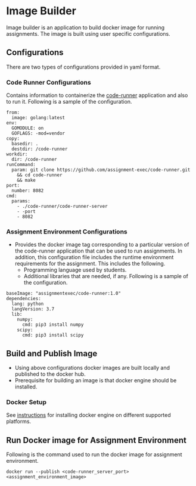 # Image Builder
Image builder is an application to build docker image for running assignments. The image is built using user specific configurations.

## Configurations
There are two types of configurations provided in yaml format.

### Code Runner Configurations
Contains information to containerize the [code-runner](https://github.com/assignment-exec/code-runner) application and also to run it.
Following is a sample of the configuration.
```commandline
from:
  image: golang:latest
env:
  GOMODULE: on
  GOFLAGS: -mod=vendor
copy:
  basedir: .
  destdir: /code-runner
workdir:
  dir: /code-runner
runCommand:
  param: git clone https://github.com/assignment-exec/code-runner.git
    && cd code-runner
    && make
port:
  number: 8082
cmd:
  params:
    - ./code-runner/code-runner-server
    - -port
    - 8082
```

### Assignment Environment Configurations
- Provides the docker image tag corresponding to a particular version of the code-runner application that can be used to run assignments. In addition, this configuration file includes the runtime environment requirements for the assignment. This includes the following.
    - Programming language used by students.
    - Additional libraries that are needed, if any.
Following is a sample of the configuration.
```commandline
baseImage: "assignmentexec/code-runner:1.0"
dependencies:
  lang: python
  langVersion: 3.7
  lib:
    numpy:
      cmd: pip3 install numpy
    scipy:
      cmd: pip3 install scipy
```

## Build and Publish Image
- Using above configurations docker images are built locally and published to the docker hub.
- Prerequisite for building an image is that docker engine should be installed.
### Docker Setup
See [instructions](https://docs.docker.com/engine/installation/) for installing docker engine on different supported platforms.

## Run Docker image for Assignment Environment
Following is the command used to run the docker image for assignment environment.
```commandline
docker run --publish <code-runner_server_port> <assignment_environment_image>
```



